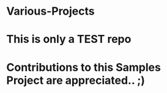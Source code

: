 # Various-Projects
# This is only a TEST repo
# Contributions to this Samples Project are appreciated.. ;) 

